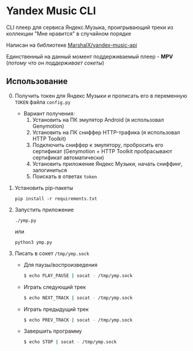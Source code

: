 # Yandex Music CLI

CLI плеер для сервиса Яндекс.Музыка, проигрывающий треки из коллекции "Мне нравится" в случайном порядке

Написан на библиотеке [MarshalX/yandex-music-api](https://github.com/MarshalX/yandex-music-api)

Единственный на данный момент поддерживаемый плеер - **MPV** (*потому что он поддерживает сокеты*)

## Использование

0. Получить токен для Яндекс Музыки и прописать его в переменную `TOKEN` файла `config.py`
    - Вариант получения: 
        1. Установить на ПК эмулятор Android (я использовал Genymotion)
        2. Установить на ПК сниффер HTTP-трафика (я использовал HTTP Toolkit)
        3. Подключить сниффер к эмулятору, пробросить его сертификат (Genymotion + HTTP Toolkit пробрасывают сертификат автоматически)
        4. Установить приложение Яндекс Музыки, начать сниффинг, залогиниться
        5. Поискать в ответах `token`

1. Установить pip-пакеты
    ```
    pip install -r requirements.txt
    ```

2. Запустить приложение
    ```
    ./ymp.py
    ```
    или
    ```
    python3 ymp.py
    ```

3. Писать в сокет `/tmp/ymp.sock`
    - Для паузы/воспроизведения
        ```bash
        $ echo PLAY_PAUSE | socat - /tmp/ymp.sock
        ```
    - Играть следующий трек
        ```bash
        $ echo NEXT_TRACK | socat - /tmp/ymp.sock
        ```
    - Играть предыдущий трек
        ```bash
        $ echo PREV_TRACK | socat - /tmp/ymp.sock
        ```
    - Завершить программу
        ```bash
        $ echo STOP | socat - /tmp/ymp.sock
        ```
